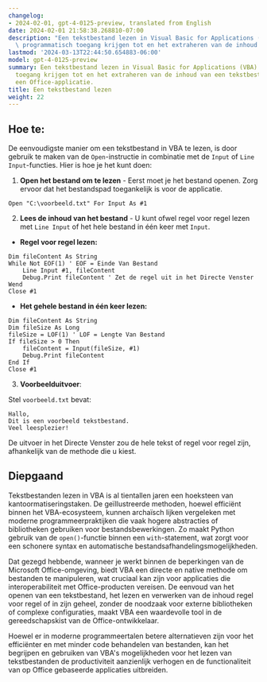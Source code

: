 ```yaml
---
changelog:
- 2024-02-01, gpt-4-0125-preview, translated from English
date: 2024-02-01 21:58:38.268810-07:00
description: "Een tekstbestand lezen in Visual Basic for Applications (VBA) betekent\
  \ programmatisch toegang krijgen tot en het extraheren van de inhoud van een\u2026"
lastmod: '2024-03-13T22:44:50.654883-06:00'
model: gpt-4-0125-preview
summary: Een tekstbestand lezen in Visual Basic for Applications (VBA) betekent programmatisch
  toegang krijgen tot en het extraheren van de inhoud van een tekstbestand vanuit
  een Office-applicatie.
title: Een tekstbestand lezen
weight: 22
---
```


## Hoe te:
De eenvoudigste manier om een tekstbestand in VBA te lezen, is door gebruik te maken van de `Open`-instructie in combinatie met de `Input` of `Line Input`-functies. Hier is hoe je het kunt doen:

1. **Open het bestand om te lezen** - Eerst moet je het bestand openen. Zorg ervoor dat het bestandspad toegankelijk is voor de applicatie.

```basic
Open "C:\voorbeeld.txt" For Input As #1
```

2. **Lees de inhoud van het bestand** - U kunt ofwel regel voor regel lezen met `Line Input` of het hele bestand in één keer met `Input`.

- **Regel voor regel lezen:**

```basic
Dim fileContent As String
While Not EOF(1) ' EOF = Einde Van Bestand
    Line Input #1, fileContent
    Debug.Print fileContent ' Zet de regel uit in het Directe Venster
Wend
Close #1
```

- **Het gehele bestand in één keer lezen:**

```basic
Dim fileContent As String
Dim fileSize As Long
fileSize = LOF(1) ' LOF = Lengte Van Bestand
If fileSize > 0 Then
    fileContent = Input(fileSize, #1)
    Debug.Print fileContent
End If
Close #1
```

3. **Voorbeelduitvoer**:

Stel `voorbeeld.txt` bevat:

```
Hallo,
Dit is een voorbeeld tekstbestand.
Veel leesplezier!
```

De uitvoer in het Directe Venster zou de hele tekst of regel voor regel zijn, afhankelijk van de methode die u kiest.

## Diepgaand
Tekstbestanden lezen in VBA is al tientallen jaren een hoeksteen van kantoormatiseringstaken. De geïllustreerde methoden, hoewel efficiënt binnen het VBA-ecosysteem, kunnen archaïsch lijken vergeleken met moderne programmeerpraktijken die vaak hogere abstracties of bibliotheken gebruiken voor bestandsbewerkingen. Zo maakt Python gebruik van de `open()`-functie binnen een `with`-statement, wat zorgt voor een schonere syntax en automatische bestandsafhandelingsmogelijkheden.

Dat gezegd hebbende, wanneer je werkt binnen de beperkingen van de Microsoft Office-omgeving, biedt VBA een directe en native methode om bestanden te manipuleren, wat cruciaal kan zijn voor applicaties die interoperabiliteit met Office-producten vereisen. De eenvoud van het openen van een tekstbestand, het lezen en verwerken van de inhoud regel voor regel of in zijn geheel, zonder de noodzaak voor externe bibliotheken of complexe configuraties, maakt VBA een waardevolle tool in de gereedschapskist van de Office-ontwikkelaar.

Hoewel er in moderne programmeertalen betere alternatieven zijn voor het efficiënter en met minder code behandelen van bestanden, kan het begrijpen en gebruiken van VBA's mogelijkheden voor het lezen van tekstbestanden de productiviteit aanzienlijk verhogen en de functionaliteit van op Office gebaseerde applicaties uitbreiden.
